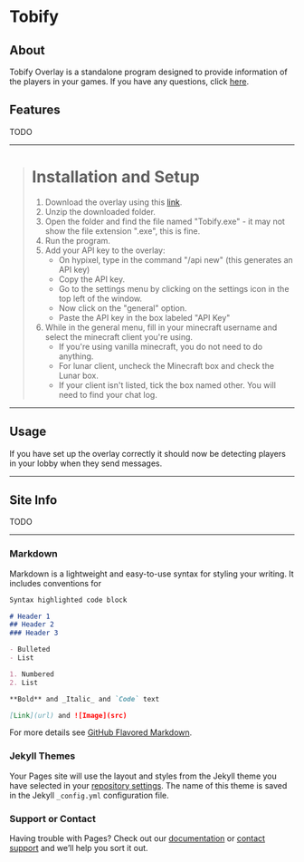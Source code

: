 
# **Tobify**

## About

Tobify Overlay is a standalone program designed to provide information of the players in your games. If you have any questions, click [here](faq.md).

## Features

TODO

---

> # Installation and Setup
>
> 1. Download the overlay using this [link](https://minhaskamal.github.io/DownGit/#/home?url=https://github.com/TobifyIsTaken/Tobify-Overlay/tree/master).
> 2. Unzip the downloaded folder.
> 3. Open the folder and find the file named "Tobify.exe" - it may not show the file extension ".exe", this is fine.
> 4. Run the program.
> 5. Add your API key to the overlay:
>    - On hypixel, type in the command "/api new" (this generates an API key)
>    - Copy the API key.
>    - Go to the settings menu by clicking on the settings icon in the top left of the window.
>    - Now click on the "general" option.
>    - Paste the API key in the box labeled "API Key"
> 6. While in the general menu, fill in your minecraft username and select the minecraft client you're using.
>    - If you're using vanilla minecraft, you do not need to do anything.
>    - For lunar client, uncheck the Minecraft box and check the Lunar box.
>    - If your client isn't listed, tick the box named other. You will need to find your chat log.

---

## Usage

If you have set up the overlay correctly it should now be detecting players in your lobby when they send messages.

---

## Site Info
TODO

---

### Markdown

Markdown is a lightweight and easy-to-use syntax for styling your writing. It includes conventions for

```markdown
Syntax highlighted code block

# Header 1
## Header 2
### Header 3

- Bulleted
- List

1. Numbered
2. List

**Bold** and _Italic_ and `Code` text

[Link](url) and ![Image](src)
```

For more details see [GitHub Flavored Markdown](https://guides.github.com/features/mastering-markdown/).

### Jekyll Themes

Your Pages site will use the layout and styles from the Jekyll theme you have selected in your [repository settings](https://github.com/TobifyIsTaken/Tobify-Overlay/settings/pages). The name of this theme is saved in the Jekyll `_config.yml` configuration file.

### Support or Contact

Having trouble with Pages? Check out our [documentation](https://docs.github.com/categories/github-pages-basics/) or [contact support](https://support.github.com/contact) and we’ll help you sort it out.
